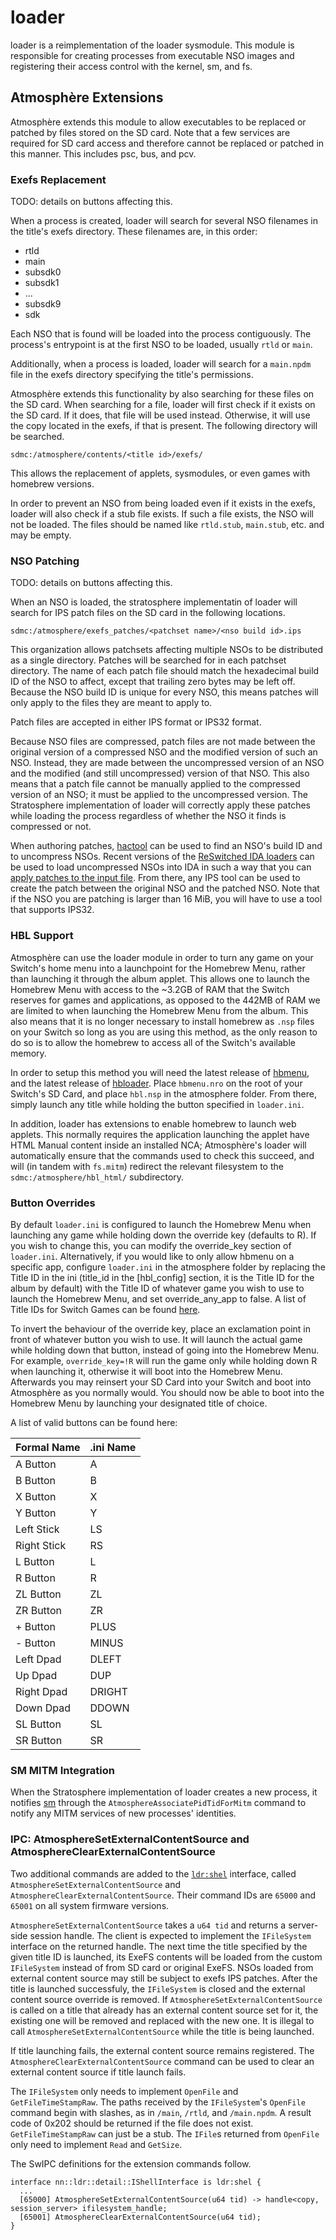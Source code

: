 # loader

loader is a reimplementation of the loader sysmodule. This module is responsible for creating processes from executable NSO images and registering their access control with the kernel, sm, and fs.

## Atmosphère Extensions

Atmosphère extends this module to allow executables to be replaced or patched by files stored on the SD card. Note that a few services are required for SD card access and therefore cannot be replaced or patched in this manner. This includes psc, bus, and pcv.

### Exefs Replacement

TODO: details on buttons affecting this.

When a process is created, loader will search for several NSO filenames in the title's exefs directory.
These filenames are, in this order:

  - rtld
  - main
  - subsdk0
  - subsdk1
  - ...
  - subsdk9
  - sdk

Each NSO that is found will be loaded into the process contiguously. The process's entrypoint is at the first NSO to be loaded, usually `rtld` or `main`.

Additionally, when a process is loaded, loader will search for a `main.npdm` file in the exefs directory specifying the title's permissions.

Atmosphère extends this functionality by also searching for these files on the SD card. When searching for a file, loader will first check if it exists on the SD card. If it does, that file will be used instead. Otherwise, it will use the copy located in the exefs, if that is present. The following directory will be searched.

```
sdmc:/atmosphere/contents/<title id>/exefs/
```

This allows the replacement of applets, sysmodules, or even games with homebrew versions.

In order to prevent an NSO from being loaded even if it exists in the exefs, loader will also check if a stub file exists. If such a file exists, the NSO will not be loaded. The files should be named like `rtld.stub`, `main.stub`, etc. and may be empty.

### NSO Patching

TODO: details on buttons affecting this.

When an NSO is loaded, the stratosphere implementatin of loader will search for IPS patch files on the SD card in the following locations.
```
sdmc:/atmosphere/exefs_patches/<patchset name>/<nso build id>.ips
```
This organization allows patchsets affecting multiple NSOs to be distributed as a single directory. Patches will be searched for in each patchset directory. The name of each patch file should match the hexadecimal build ID of the NSO to affect, except that trailing zero bytes may be left off. Because the NSO build ID is unique for every NSO, this means patches will only apply to the files they are meant to apply to.

Patch files are accepted in either IPS format or IPS32 format.

Because NSO files are compressed, patch files are not made between the original version of a compressed NSO and the modified version of such an NSO. Instead, they are made between the uncompressed version of an NSO and the modified (and still uncompressed) version of that NSO. This also means that a patch file cannot be manually applied to the compressed version of an NSO; it must be applied to the uncompressed version. The Stratosphere implementation of loader will correctly apply these patches while loading the process regardless of whether the NSO it finds is compressed or not.

When authoring patches, [hactool](https://github.com/SciresM/hactool) can be used to find an NSO's build ID and to uncompress NSOs. Recent versions of the [ReSwitched IDA loaders](https://github.com/reswitched/loaders) can be used to load uncompressed NSOs into IDA in such a way that you can [apply patches to the input file](https://www.hex-rays.com/products/ida/support/idadoc/1618.shtml). From there, any IPS tool can be used to create the patch between the original NSO and the patched NSO. Note that if the NSO you are patching is larger than 16 MiB, you will have to use a tool that supports IPS32.

### HBL Support

Atmosphère can use the loader module in order to turn any game on your Switch's home menu into a launchpoint for the Homebrew Menu, rather than launching it through the album applet. This allows one to launch the Homebrew Menu with access to the ~3.2GB of RAM that the Switch reserves for games and applications, as opposed to the 442MB of RAM we are limited to when launching the Homebrew Menu from the album. This also means that it is no longer necessary to install homebrew as `.nsp` files on your Switch so long as you are using this method, as the only reason to do so is to allow the homebrew to access all of the Switch's available memory.

In order to setup this method you will need the latest release of [hbmenu](https://github.com/switchbrew/nx-hbmenu/releases), and the latest release of [hbloader](https://github.com/switchbrew/nx-hbloader/releases). Place `hbmenu.nro` on the root of your Switch's SD Card, and place `hbl.nsp` in the atmosphere folder. From there, simply launch any title while holding the button specified in `loader.ini`.

In addition, loader has extensions to enable homebrew to launch web applets. This normally requires the application launching the applet have HTML Manual content inside an installed NCA; Atmosphère's loader will automatically ensure that the commands used to check this succeed, and will (in tandem with `fs.mitm`) redirect the relevant filesystem to the `sdmc:/atmosphere/hbl_html/` subdirectory.

### Button Overrides

By default `loader.ini` is configured to launch the Homebrew Menu when launching any game while holding down the override key (defaults to R). If you wish to change this, you can modify the override_key section of `loader.ini`. Alternatively, if you would like to only allow hbmenu on a specific app, configure `loader.ini` in the atmosphere folder by replacing the Title ID in the ini (title_id in the [hbl_config] section, it is the Title ID for the album by default) with the Title ID of whatever game you wish to use to launch the Homebrew Menu, and set override_any_app to false. A list of Title IDs for Switch Games can be found [here](https://switchbrew.org/wiki/Title_list/Games).

To invert the behaviour of the override key, place an exclamation point in front of whatever button you wish to use. It will launch the actual game while holding down that button, instead of going into the Homebrew Menu. For example, `override_key=!R` will run the game only while holding down R when launching it, otherwise it will boot into the Homebrew Menu. Afterwards you may reinsert your SD Card into your Switch and boot into Atmosphère as you normally would. You should now be able to boot into the Homebrew Menu by launching your designated title of choice.

A list of valid buttons can be found here:

| Formal Name | .ini Name |
| ----------- | --------- |
| A Button    | A         |
| B Button    | B         |
| X Button    | X         |
| Y Button    | Y         |
| Left Stick  | LS        |
| Right Stick | RS        |
| L Button    | L         |
| R Button    | R         |
| ZL Button   | ZL        |
| ZR Button   | ZR        |
| + Button    | PLUS      |
| - Button    | MINUS     |
| Left Dpad   | DLEFT     |
| Up Dpad     | DUP       |
| Right Dpad  | DRIGHT    |
| Down Dpad   | DDOWN     |
| SL Button   | SL        |
| SR Button   | SR        |

### SM MITM Integration

When the Stratosphere implementation of loader creates a new process, it notifies [sm](sm.md) through the `AtmosphereAssociatePidTidForMitm` command to notify any MITM services of new processes' identities.

### IPC: AtmosphereSetExternalContentSource and AtmosphereClearExternalContentSource

Two additional commands are added to the [`ldr:shel`](https://reswitched.github.io/SwIPC/ifaces.html#nn::ro::detail::ILdrShellInterface) interface, called `AtmosphereSetExternalContentSource` and `AtmosphereClearExternalContentSource`.
Their command IDs are `65000` and `65001` on all system firmware versions.

`AtmosphereSetExternalContentSource` takes a `u64 tid` and returns a server-side session handle.
The client is expected to implement the `IFileSystem` interface on the returned handle. The next
time the title specified by the given title ID is launched, its ExeFS contents will be loaded from
the custom `IFileSystem` instead of from SD card or original ExeFS. NSOs loaded from external
content source may still be subject to exefs IPS patches. After the title is launched successfuly,
the `IFileSystem` is closed and the external content source override is removed. If
`AtmosphereSetExternalContentSource` is called on a title that already has an external content
source set for it, the existing one will be removed and replaced with the new one. It is illegal to
call `AtmosphereSetExternalContentSource` while the title is being launched.

If title launching fails, the external content source remains registered. The
`AtmosphereClearExternalContentSource` command can be used to clear an external content source if
title launch fails.

The `IFileSystem` only needs to implement `OpenFile` and `GetFileTimeStampRaw`. The paths received
by the `IFileSystem`'s `OpenFile` command begin with slashes, as in `/main`, `/rtld`, and `/main.npdm`.
A result code of 0x202 should be returned if the file does not exist. `GetFileTimeStampRaw` can just
be a stub. The `IFile`s returned from `OpenFile` only need to implement `Read` and `GetSize`.

The SwIPC definitions for the extension commands follow.
```
interface nn::ldr::detail::IShellInterface is ldr:shel {
  ...
  [65000] AtmosphereSetExternalContentSource(u64 tid) -> handle<copy, session_server> ifilesystem_handle;
  [65001] AtmosphereClearExternalContentSource(u64 tid);
}
```
